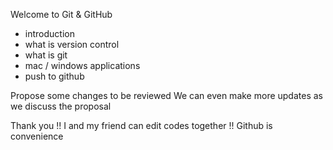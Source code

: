 Welcome to Git & GitHub

* introduction
* what is version control
* what is git
* mac / windows applications
* push to github

Propose some changes to be reviewed
We can even make more updates as we discuss the proposal

Thank you !!
I and my friend can edit codes together !!
Github is convenience 
